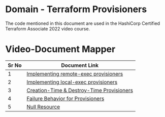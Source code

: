 # Domain  - Terraform Provisioners

The code mentioned in this document are used in the HashiCorp Certified Terraform Associate 2022 video course.


# Video-Document Mapper

| Sr No | Document Link |
| ------ | ------ |
| 1 | [Implementing remote-exec provisioners][PlDa] |
| 2 | [Implementing local-exec provisioners][PlDb] |
| 3 | [Creation-Time & Destroy-Time Provisioners][PlDc] |
| 4 | [Failure Behavior for Provisioners][PlDd] |
| 5 | [Null Resource][PlDe] |

[PlDa]: <https://github.com/zealvora/terraform-beginner-to-advanced-resource/blob/master/Section%203%20-%20Terraform%20Provisioners/remote-exec.md>
[PlDb]: <https://github.com/zealvora/terraform-beginner-to-advanced-resource/blob/master/Section%203%20-%20Terraform%20Provisioners/local-exec.tf>
[PlDc]: <https://github.com/zealvora/terraform-beginner-to-advanced-resource/blob/master/Section%203%20-%20Terraform%20Provisioners/provisioner-types.md>
[PlDd]: <https://github.com/zealvora/terraform-beginner-to-advanced-resource/blob/master/Section%203%20-%20Terraform%20Provisioners/failure-behavior.md>
[PlDe]: <https://github.com/zealvora/terraform-beginner-to-advanced-resource/blob/master/Section%203%20-%20Terraform%20Provisioners/null.md>
